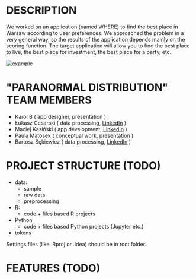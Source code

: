 # DESCRIPTION

We worked on an application (named WHERE) to find the best place in Warsaw according to user preferences. We approached the problem in a very general way, so the results of the application depends mainly on the scoring function. The target application will allow you to find the best place to live, the best place for investment, the best place for a party, etc.

![example](../master/image.png)

# "PARANORMAL DISTRIBUTION" TEAM MEMBERS

- Karol B ( app designer, presentation )
- Łukasz Cesarski ( data processing, [LinkedIn](https://www.linkedin.com/in/%C5%82ukasz-cesarski-28498758/) )
- Maciej Kasiński ( app development, [LinkedIn](https://www.linkedin.com/in/maciejkasinski/) )
- Paula Matosek ( conceptual work, presentation )
- Bartosz Sękiewicz ( data processing, [LinkedIn](https://www.linkedin.com/in/bsekiewicz/) )

# PROJECT STRUCTURE (TODO)

- data:  
  - sample  
  - raw data  
  - preprocessing  
- R:  
  - code + files based R projects  
- Python  
  - code + files based Python projects (Jupyter etc.)  
- tokens  
  
Settings files (like .Rproj or .idea) should be in root folder.

# FEATURES (TODO)
